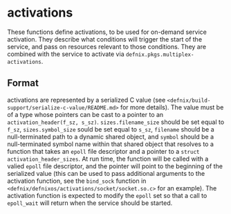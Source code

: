 activations
============

These functions define activations, to be used for on-demand service
activation. They describe what conditions will trigger the start of the
service, and pass on resources relevant to those conditions. They are
combined with the service to activate via `defnix.pkgs.multiplex-activations`.

Format
-------

activations are represented by a serialized C value (see
`<defnix/build-support/serialize-c-value/README.md>` for more details). The
value must be of a type whose pointers can be cast to a pointer to an
`activation_header(f_sz, s_sz)`. `sizes.filename_size` should be set equal
to `f_sz`, `sizes.symbol_size` sould be set equal to `s_sz`, `filename` should
be a null-terminated path to a dynamic shared object, and `symbol` should be a
null-terminated symbol name within that shared object that resolves to a
function that takes an `epoll` file descriptor and a pointer to a
`struct activation_header_sizes`. At run time, the function will be called
with a valied `epoll` file descriptor, and the pointer will point to the
beginning of the serialized value (this can be used to pass additional
arguments to the activation function, see the `bind_sock` function in
`<defnix/defnixos/activations/socket/socket.so.c>` for an example). The
activation function is expected to modify the `epoll` set so that a call
to `epoll_wait` will return when the service should be started.
